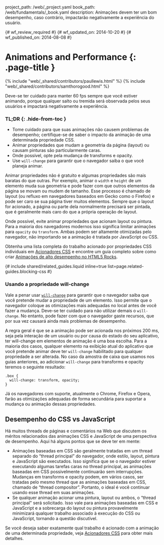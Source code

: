 project_path: /web/_project.yaml
book_path: /web/fundamentals/_book.yaml
description: Animações devem ter um bom desempenho, caso contrário, impactarão negativamente a experiência do usuário.

{# wf_review_required #}
{# wf_updated_on: 2014-10-20 #}
{# wf_published_on: 2014-08-08 #}

# Animations and Performance {: .page-title }

{% include "web/_shared/contributors/paullewis.html" %}
{% include "web/_shared/contributors/samthorogood.html" %}


Deve-se ter cuidado para manter 60 fps sempre que você estiver animando, porque qualquer salto ou tremida será observada pelos seus usuários e impactará negativamente a experiência.

### TL;DR {: .hide-from-toc }
- Tome cuidado para que suas animações não causem problemas de desempenho; certifique-se de saber o impacto da animação de uma determinada propriedade CSS.
- Animar propriedades que mudam a geometria da página (layout) ou causam pinturas são particularmente caras.
- Onde possível, opte pela mudança de transforms e opacity.
- Use <code>will-change</code> para garantir que o navegador saiba o que você planeja animar.


Animar propriedades não é gratuito e algumas propriedades são mais baratas do que outras. Por exemplo, animar o `width` e `height` de um elemento muda sua geometria e pode fazer com que outros elementos da página se movam ou mudem de tamanho. Esse processo é chamado de layout (ou refluxo em navegadores baseados em Gecko como o Firefox) e pode ser caro se sua página tiver muitos elementos. Sempre que o layout for acionado, a página ou parte dela normalmente precisará ser pintada, que é geralmente mais caro do que a própria operação de layout.

Onde possível, evite animar propriedades que acionam layout ou pintura. Para a maioria dos navegadores modernos isso significa limitar animações para `opacity` ou `transform`. Ambas podem ser altamente otimizadas pelo navegador, não importando se a animação é tratada por JavaScript ou CSS.

Obtenha uma lista completa do trabalho acionado por propriedades CSS individuais em [Acionadores CSS](http://csstriggers.com) e encontre um guia completo sobre como criar [Animações de alto desempenho no HTML5 Rocks](http://www.html5rocks.com/en/tutorials/speed/high-performance-animations/).

{# include shared/related_guides.liquid inline=true list=page.related-guides.blocking-css #}

### Usando a propriedade will-change

Vale a penar usar [`will-change`](http://dev.w3.org/csswg/css-will-change/) para garantir que o navegador saiba que você pretende mudar a propriedade de um elemento. Isso permite que o navegador coloque as otimizações mais adequadas no local antes de você fazer a mudança. Deve-se ter cuidado para não utilizar demais o `will-change`. No entanto, pode fazer com que o navegador gaste recursos, que por sua vez causará ainda mais problemas de desempenho.

A regra geral é que se a animação pode ser acionada nos próximos 200 ms, seja pela interação de um usuário ou por causa do estado do seu aplicativo, ter will-change em elementos de animação é uma boa escolha. Para a maioria dos casos, qualquer elemento na exibição atual do aplicativo que você pretende animar deve ter `will-change` habilitado para qualquer propriedade a ser alterada. No caso da amostra de caixa que usamos nos guias anteriores, ao adicionar `will-change` para transforms e opacity teremos o seguinte resultado:


    .box {
      will-change: transform, opacity;
    }
    

Já os navegadores com suporte, atualmente o Chrome, Firefox e Opera, farão as otimizações adequadas de forma secundária para suportar a mudança ou animação dessas propriedades.

## Desempenho do CSS vs JavaScript

Há muitos threads de páginas e comentários na Web que discutem os méritos relacionados das animações CSS e JavaScript de uma perspectiva de desempenho. Aqui há alguns pontos que se deve ter em mente:

* Animações baseadas em CSS são geralmente tratadas em um thread separado do “thread principal” do navegador, onde estilo, layout, pintura e JavaScript são executados. Isso significa que se o navegador estiver executando algumas tarefas caras no thread principal, as animações baseadas em CSS possivelmente continuarão sem interrupções. Mudanças em transforms e opacity podem, em vários casos, ser tratadas pelo mesmo thread que as animações baseadas em CSS, chamado de “thread compositor”. Portanto, o ideal é você continuar usando esse thread em suas animações.
* Se qualquer animação acionar uma pintura, layout ou ambos, o “thread principal" será solicitado. Isso vale para animações baseadas em CSS e JavaScript e a sobrecarga do layout ou pintura provavelmente minimizará qualquer trabalho associado à execução do CSS ou JavaScript, tornando a questão discutível.

Se você deseja saber exatamente qual trabalho é acionado com a animação de uma determinada propriedade, veja [Acionadores CSS](http://csstriggers.com) para obter mais detalhes.


